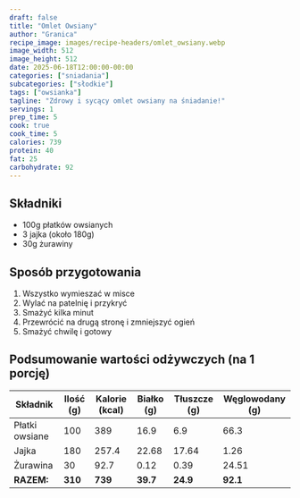 ```yaml
---
draft: false
title: "Omlet Owsiany"
author: "Granica"
recipe_image: images/recipe-headers/omlet_owsiany.webp
image_width: 512
image_height: 512
date: 2025-06-18T12:00:00-00:00
categories: ["sniadania"]
subcategories: ["słodkie"]
tags: ["owsianka"]
tagline: "Zdrowy i sycący omlet owsiany na śniadanie!"
servings: 1
prep_time: 5
cook: true
cook_time: 5
calories: 739
protein: 40
fat: 25
carbohydrate: 92
---
```


## Składniki
- 100g płatków owsianych
- 3 jajka (około 180g)
- 30g żurawiny

## Sposób przygotowania
1. Wszystko wymieszać w misce
2. Wylać na patelnię i przykryć
3. Smażyć kilka minut
4. Przewrócić na drugą stronę i zmniejszyć ogień
5. Smażyć chwilę i gotowy

## Podsumowanie wartości odżywczych (na 1 porcję)

| Składnik         | Ilość (g) | Kalorie (kcal) | Białko (g) | Tłuszcze (g) | Węglowodany (g) |
|------------------|-----------|---------------|------------|--------------|-----------------|
| Płatki owsiane   | 100       | 389           | 16.9       | 6.9          | 66.3            |
| Jajka            | 180       | 257.4         | 22.68      | 17.64        | 1.26            |
| Żurawina         | 30        | 92.7          | 0.12       | 0.39         | 24.51           |
| **RAZEM:**       | **310**   | **739**       | **39.7**   | **24.9**     | **92.1**        |